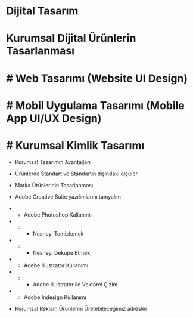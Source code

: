 # Dijital Tasarım

# Kurumsal Dijital Ürünlerin Tasarlanması
# # Web Tasarımı (Website UI Design)
# # Mobil Uygulama Tasarımı (Mobile App UI/UX Design)
# # Kurumsal Kimlik Tasarımı

- Kurumsal Tasarımın Avantajları
- Ürünlerde Standart ve Standartın dışındaki ölçüler
- Marka Ürünlerinin Tasarlanması

- Adobe Creative Suite yazılımlarını tanıyalım
- - Adobe Photoshop Kullanımı
- - - Nesneyi Temizlemek
- - - Nesneyi Dekupe Etmek
- - Adebe Illustrator Kullanımı
- - - Adobe Illustrator ile Vektörel Çizim
- - Adobe Indesign Kullanımı

- Kurumsal Reklam Ürünlerini Üretebileceğimiz adresler
